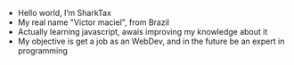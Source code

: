 -  Hello world, I’m SharkTax
-  My real name "Victor maciel", from Brazil
-  Actually learning javascript, awais improving my knowledge about it
-  My objective is get a job as an WebDev, and in the future be an expert in programming 


